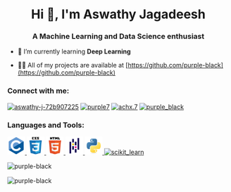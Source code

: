 <h1 align="center">Hi 👋, I'm Aswathy Jagadeesh</h1>
<h3 align="center">A Machine Learning and Data Science enthusiast</h3>

- 🌱 I’m currently learning **Deep Learning**

- 👨‍💻 All of my projects are available at [https://github.com/purple-black](https://github.com/purple-black)

<h3 align="left">Connect with me:</h3>
<p align="left">
<a href="https://linkedin.com/in/aswathy-j-72b907225" target="blank"><img align="center" src="https://raw.githubusercontent.com/rahuldkjain/github-profile-readme-generator/master/src/images/icons/Social/linked-in-alt.svg" alt="aswathy-j-72b907225" height="30" width="40" /></a>
<a href="https://kaggle.com/purple7" target="blank"><img align="center" src="https://raw.githubusercontent.com/rahuldkjain/github-profile-readme-generator/master/src/images/icons/Social/kaggle.svg" alt="purple7" height="30" width="40" /></a>
<a href="https://instagram.com/achx.7" target="blank"><img align="center" src="https://raw.githubusercontent.com/rahuldkjain/github-profile-readme-generator/master/src/images/icons/Social/instagram.svg" alt="achx.7" height="30" width="40" /></a>
<a href="https://www.codechef.com/users/purple_black" target="blank"><img align="center" src="https://cdn.jsdelivr.net/npm/simple-icons@3.1.0/icons/codechef.svg" alt="purple_black" height="30" width="40" /></a>
</p>

<h3 align="left">Languages and Tools:</h3>
<p align="left"> <a href="https://www.cprogramming.com/" target="_blank" rel="noreferrer"> <img src="https://raw.githubusercontent.com/devicons/devicon/master/icons/c/c-original.svg" alt="c" width="40" height="40"/> </a> <a href="https://www.w3schools.com/css/" target="_blank" rel="noreferrer"> <img src="https://raw.githubusercontent.com/devicons/devicon/master/icons/css3/css3-original-wordmark.svg" alt="css3" width="40" height="40"/> </a> <a href="https://www.w3.org/html/" target="_blank" rel="noreferrer"> <img src="https://raw.githubusercontent.com/devicons/devicon/master/icons/html5/html5-original-wordmark.svg" alt="html5" width="40" height="40"/> </a> <a href="https://pandas.pydata.org/" target="_blank" rel="noreferrer"> <img src="https://raw.githubusercontent.com/devicons/devicon/2ae2a900d2f041da66e950e4d48052658d850630/icons/pandas/pandas-original.svg" alt="pandas" width="40" height="40"/> </a> <a href="https://www.python.org" target="_blank" rel="noreferrer"> <img src="https://raw.githubusercontent.com/devicons/devicon/master/icons/python/python-original.svg" alt="python" width="40" height="40"/> </a> <a href="https://scikit-learn.org/" target="_blank" rel="noreferrer"> <img src="https://upload.wikimedia.org/wikipedia/commons/0/05/Scikit_learn_logo_small.svg" alt="scikit_learn" width="40" height="40"/> </a> </p>

<p><img align="center" src="https://github-readme-stats.vercel.app/api/top-langs?username=purple-black&show_icons=true&locale=en&layout=compact" alt="purple-black" /></p>

<p><img align="center" src="https://github-readme-streak-stats.herokuapp.com/?user=purple-black&" alt="purple-black" /></p>
